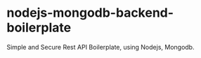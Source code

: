 # nodejs-mongodb-backend-boilerplate
Simple and Secure Rest API Boilerplate, using Nodejs, Mongodb.
